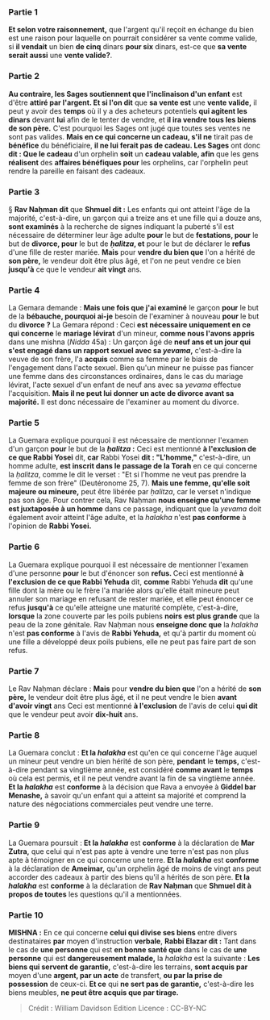 
### Partie 1
<b>Et selon votre raisonnement,</b> que l'argent qu'il reçoit en échange du bien est une raison pour laquelle on pourrait considérer sa vente comme valide, si <b>il vendait</b> un bien <b>de cinq</b> dinars <b>pour six</b> dinars, est-ce que <b>sa vente serait aussi</b> une <b>vente valide?</b>.

### Partie 2
<b>Au contraire, les Sages soutiennent que l'inclinaison d'un enfant</b> est d'être <b>attiré par l'argent. Et si l'on dit</b> que <b>sa vente est</b> une <b>vente valide,</b> il peut y avoir des <b>temps</b> où il y a des acheteurs potentiels <b>qui agitent les dinars</b> devant <b>lui</b> afin de le tenter de vendre, et <b>il ira vendre tous les biens de son père.</b> C'est pourquoi les Sages ont jugé que toutes ses ventes ne sont pas valides. <b>Mais en ce qui concerne un cadeau, s'il ne</b> tirait pas de <b>bénéfice</b> du bénéficiaire, <b>il ne lui ferait pas de cadeau. Les Sages</b> ont donc <b>dit : Que le cadeau</b> d'un orphelin <b>soit</b> un <b>cadeau valable, afin</b> que les gens <b>réalisent</b> des <b>affaires bénéfiques pour</b> les orphelins, car l'orphelin peut rendre la pareille en faisant des cadeaux.

### Partie 3
§ <b>Rav Naḥman dit</b> que <b>Shmuel dit :</b> Les enfants qui ont atteint l'âge de la majorité, c'est-à-dire, un garçon qui a treize ans et une fille qui a douze ans, <b>sont examinés</b> à la recherche de signes indiquant la puberté s'il est nécessaire de déterminer leur âge adulte <b>pour</b> le but de <b>festations, pour</b> le but de <b>divorce, pour</b> le but de <b><i>ḥalitza</i>, et</b> pour le but de déclarer le <b>refus</b> d'une fille de rester mariée. <b>Mais</b> pour <b>vendre du bien que</b> l'on a hérité de <b>son père,</b> le vendeur doit être plus âgé, et l'on ne peut vendre ce bien <b>jusqu'à</b> ce que le vendeur <b>ait vingt</b> ans. </b>

### Partie 4
La Gemara demande : <b>Mais une fois que j'ai examiné</b> le garçon <b>pour</b> le but de la <b>bébauche, pourquoi ai-je</b> besoin de l'examiner à nouveau <b>pour</b> le but du <b>divorce ?</b> La Gemara répond : Ceci <b>est nécessaire uniquement en ce qui concerne</b> le <b>mariage lévirat</b> d'un mineur, <b>comme nous l'avons appris</b> dans une mishna (<i>Nidda</i> 45a) : Un garçon âgé de <b>neuf ans et un jour qui s'est engagé dans un rapport sexuel avec sa <i>yevama</i>,</b> c'est-à-dire la veuve de son frère, l'a <b>acquis</b> comme sa femme par le biais de l'engagement dans l'acte sexuel. Bien qu'un mineur ne puisse pas fiancer une femme dans des circonstances ordinaires, dans le cas du mariage lévirat, l'acte sexuel d'un enfant de neuf ans avec sa <i>yevama</i> effectue l'acquisition. <b>Mais il ne peut lui donner</b> <b>un acte de divorce avant sa majorité.</b> Il est donc nécessaire de l'examiner au moment du divorce.

### Partie 5
La Guemara explique pourquoi il est nécessaire de mentionner l'examen d'un garçon <b>pour</b> le but de la <b><i>ḥalitza</i> :</b> Ceci est mentionné <b>à l'exclusion de ce que Rabbi Yosei</b> dit, <b>car</b> Rabbi Yosei <b>dit : "L'homme,"</b> c'est-à-dire, un homme adulte, <b>est inscrit dans le</b> <b>passage de la Torah</b> en ce qui concerne la <i>ḥalitza</i>, comme le dit le verset : "Et si l'homme ne veut pas prendre la femme de son frère" (Deutéronome 25, 7). <b>Mais une femme, qu'elle soit</b> <b>majeure ou mineure,</b> peut être libérée par <i>ḥalitza</i>, car le verset n'indique pas son âge. Pour contrer cela, Rav Naḥman <b>nous enseigne qu'une femme est juxtaposée à un homme</b> dans ce passage, indiquant que la <i>yevama</i> doit également avoir atteint l'âge adulte, et la <i>halakha</i> n'est <b>pas conforme</b> à l'opinion de <b>Rabbi Yosei.</b>

### Partie 6
La Guemara explique pourquoi il est nécessaire de mentionner l'examen d'une personne <b>pour</b> le but d'énoncer son <b>refus. </b> Ceci est mentionné <b>à l'exclusion de ce que Rabbi Yehuda</b> dit, <b>comme</b> Rabbi Yehuda <b>dit</b> qu'une fille dont la mère ou le frère l'a mariée alors qu'elle était mineure peut annuler son mariage en refusant de rester mariée, et elle peut énoncer ce refus <b>jusqu'à</b> ce qu'elle atteigne une maturité complète, c'est-à-dire, <b>lorsque</b> la zone couverte par les poils pubiens <b>noirs</b> <b>est plus grande</b> que la peau de la zone génitale. Rav Naḥman nous <b>enseigne donc que</b> la <i>halakha</i> n'est <b>pas conforme</b> à l'avis de <b>Rabbi Yehuda,</b> et qu'à partir du moment où une fille a développé deux poils pubiens, elle ne peut pas faire part de son refus.

### Partie 7
Le Rav Naḥman déclare : <b>Mais</b> pour <b>vendre du bien que</b> l'on a hérité de <b>son père,</b> le vendeur doit être plus âgé, et il ne peut vendre le bien <b>avant d'avoir vingt</b> ans</b> Ceci est mentionné <b>à l'exclusion</b> de l'avis de celui <b>qui dit</b> que le vendeur peut avoir <b>dix-huit</b> ans</b>.

### Partie 8
La Guemara conclut : <b>Et la <i>halakha</i></b> est qu'en ce qui concerne l'âge auquel un mineur peut vendre un bien hérité de son père, <b>pendant</b> le <b>temps,</b> c'est-à-dire pendant sa vingtième année, est considéré <b>comme avant</b> le <b>temps</b> où cela est permis, et il ne peut vendre avant la fin de sa vingtième année. <b>Et la <i>halakha</i></b> est <b>conforme</b> à la décision que Rava a envoyée à <b>Giddel bar Menashe,</b> à savoir qu'un enfant qui a atteint sa majorité et comprend la nature des négociations commerciales peut vendre une terre.

### Partie 9
La Guemara poursuit : <b>Et la <i>halakha</i></b> est <b>conforme</b> à la déclaration de <b>Mar Zutra,</b> que celui qui n'est pas apte à vendre une terre n'est pas non plus apte à témoigner en ce qui concerne une terre. <b>Et la <i>halakha</i></b> est <b>conforme</b> à la déclaration de <b>Ameimar,</b> qu'un orphelin âgé de moins de vingt ans peut accorder des cadeaux à partir des biens qu'il a hérités de son père. <b>Et la <i>halakha</i></b> est <b>conforme</b> à la déclaration de <b>Rav Naḥman</b> que <b>Shmuel dit à propos de toutes</b> les questions qu'il a mentionnées.

### Partie 10
<strong>MISHNA :</strong> En ce qui concerne <b>celui qui divise ses biens</b> entre divers destinataires <b>par</b> moyen d'instruction <b>verbale</b>, <b>Rabbi Elazar dit :</b> Tant dans le cas de <b>une personne</b> qui est <b>en bonne santé que</b> dans le cas de <b>une personne</b> qui est <b>dangereusement malade,</b> la <i>halakha</i> est la suivante : <b>Les biens qui servent de garantie,</b> c'est-à-dire les terrains, <b>sont acquis par</b> moyen d'une <b>argent, par un acte</b> de transfert, <b>ou par la prise de possession</b> de ceux-ci. <b>Et ce</b> qui <b>ne sert pas de garantie,</b> c'est-à-dire les biens meubles, <b>ne peut être acquis que par tirage.</b>

>Crédit : William Davidson Edition
>Licence : CC-BY-NC